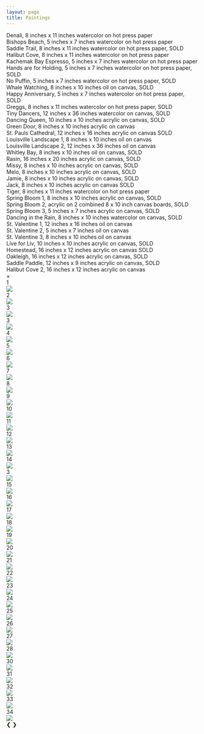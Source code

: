 ```yaml
---
layout: page
title: Paintings
---
```


<div class="image-gallery">
<div class="image fit">
    <img src="assets/images/Denali.jpeg" alt=""/>
    <div class="overlay" onclick="openModal();currentSlide(1)">
        <div class="text">Denali, 8 inches x 11 inches watercolor on hot press paper</div>
    </div>
    </div>
<div class="image fit">
    <img src="assets/images/Bishopps Beach.jpg" alt=""/>
    <div class="overlay" onclick="openModal();currentSlide(2)">
        <div class="text">Bishops Beach, 5 inches x 7 inches watercolor on hot press paper</div>
    </div>
    </div>
<div class="image fit">
    <img src="assets/images/Saddle Trail.jpeg" alt=""/>
    <div class="overlay" onclick="openModal();currentSlide(3)">
        <div class="text">Saddle Trail, 8 inches x 11 inches watercolor on hot press paper, SOLD</div>
    </div>
</div>
<div class="image fit">
    <img src="assets/images/Halibut Cove.jpg" alt=""/>
    <div class="overlay" onclick="openModal();currentSlide(4)">
        <div class="text">Halibut Cove, 8 inches x 11 inches watercolor on hot press paper</div>
    </div>
</div>
<div class="image fit">
    <img src="assets/images/Kbay Coffee.jpg" alt=""/>
    <div class="overlay" onclick="openModal();currentSlide(5)">
        <div class="text">Kachemak Bay Espresso, 5 inches x 7 inches watercolor on hot press paper</div>
    </div>
</div>
<div class="image fit">
    <img src="assets/images/Ocean Pups.jpg" alt=""/>
    <div class="overlay" onclick="openModal();currentSlide(6)">
        <div class="text">Hands are for Holding, 5 inches x 7 inches watercolor on hot press paper, SOLD</div>
    </div>
</div>
<div class="image fit">
    <img src="assets/images/No Puffin.jpg" alt=""/>
    <div class="overlay" onclick="openModal();currentSlide(7)">
        <div class="text">No Puffin, 5 inches x 7 inches watercolor on hot press paper, SOLD</div>
    </div>
</div>
<div class="image fit">
    <img src="assets/images/Kbay whales.jpg" alt=""/>
    <div class="overlay" onclick="openModal();currentSlide(8)">
        <div class="text">Whale Watching, 8 inches x 10 inches oil on canvas, SOLD</div>
    </div>
</div>
<div class="image fit">
    <img src="assets/images/Hand in Hand.jpg" alt=""/>
    <div class="overlay" onclick="openModal();currentSlide(9)">
        <div class="text">Happy Anniversary, 5 inches x 7 inches watercolor on hot press paper, SOLD</div>
    </div>
</div>
<div class="image fit">
    <img src="assets/images/greggs.jpg" alt=""/>
    <div class="overlay" onclick="openModal();currentSlide(10)">
        <div class="text">Greggs, 8 inches x 11 inches watercolor on hot press paper, SOLD</div>
    </div>
</div>
<div class="image fit">
    <img src="assets/images/Rain Dance 1.jpg" alt=""/>
    <div class="overlay" onclick="openModal();currentSlide(11)">
        <div class="text">Tiny Dancers, 12 inches x 36 inches watercolor on canvas, SOLD</div>
    </div>
</div>
<div class="image fit">
    <img src="assets/images/Granny Dance.jpg" alt=""/>
    <div class="overlay" onclick="openModal();currentSlide(12)">
        <div class="text">Dancing Queen, 10 inches x 10 inches acrylic on canvas, SOLD</div>
    </div>
</div>
<div class="image fit">
    <img src="assets/images/Green Door.jpg" alt=""/>
    <div class="overlay" onclick="openModal();currentSlide(13)">
        <div class="text">Green Door, 8 inches x 10 inches acrylic on canvas</div>
    </div>
</div>
<div class="image fit">
    <img src="assets/images/St.Paul.jpg" alt=""/>
    <div class="overlay" onclick="openModal();currentSlide(14)">
        <div class="text">St. Pauls Cathedral, 12 inches x 16 inches acrylic on canvas SOLD</div>
    </div>
</div>
<div class="image fit">
    <img src="assets/images/Lvl Lndscape 1.jpg" alt=""/>
    <div class="overlay" onclick="openModal();currentSlide(15)">
        <div class="text">Louisville Landscape 1, 8 inches x 10 inches oil on canvas</div>
    </div>
    </div>
<div class="image fit">
    <img src="assets/images/LVLL Landscape 2.jpeg" alt=""/>
    <div class="overlay" onclick="openModal();currentSlide(15.5)">
        <div class="text">Louisville Landscape 2, 12 inches x 36 inches oil on canvas</div>
    </div>
</div>
<div class="image fit">
    <img src="assets/images/Whitley Bay.jpg" alt=""/>
    <div class="overlay" onclick="openModal();currentSlide(16)">
        <div class="text">Whitley Bay, 8 inches x 10 inches oil on canvas, SOLD</div>
    </div>
</div>
<div class="image fit">
    <img src="assets/images/Rasin.jpg" alt=""/>
    <div class="overlay" onclick="openModal();currentSlide(17)">
        <div class="text">Rasin, 16 inches x 20 inches acrylic on canvas, SOLD</div>
    </div>
</div>
<div class="image fit">
    <img src="assets/images/Missy.jpg" alt=""/>
    <div class="overlay" onclick="openModal();currentSlide(18)">
        <div class="text">Missy, 8 inches x 10 inches acrylic on canvas, SOLD</div>
    </div>
</div>
<div class="image fit">
    <img src="assets/images/melo.jpg" alt=""/>
    <div class="overlay" onclick="openModal();currentSlide(19)">
        <div class="text">Melo, 8 inches x 10 inches acrylic on canvas,
        SOLD</div>
    </div>
</div>
<div class="image fit">
    <img src="assets/images/Jamie.jpg" alt=""/>
    <div class="overlay" onclick="openModal();currentSlide(20)">
        <div class="text">Jamie, 8 inches x 10 inches acrylic on canvas, SOLD</div>
    </div>
</div>
<div class="image fit">
    <img src="assets/images/Merry Dog.jpg" alt=""/>
    <div class="overlay" onclick="openModal();currentSlide(21)">
        <div class="text">Jack, 8 inches x 10 inches acrylic on canvas SOLD</div>
    </div>
</div>
<div class="image fit">
    <img src="assets/images/Tiger.jpg" alt=""/>
    <div class="overlay" onclick="openModal();currentSlide(22)">
        <div class="text">Tiger, 8 inches x 11 inches watercolor on hot press paper</div>
    </div>
</div>
<div class="image fit">
    <img src="assets/images/Spring bloom 1.jpg" alt=""/>
    <div class="overlay" onclick="openModal();currentSlide(23)">
        <div class="text">Spring Bloom 1, 8 inches x 10 inches acrylic on canvas, SOLD</div>
    </div>
</div>
<div class="image fit">
    <img src="assets/images/Spring bloom 2.jpg" alt=""/>
    <div class="overlay" onclick="openModal();currentSlide(24)">
        <div class="text">Spring Bloom 2, acrylic on 2 combined 8 x 10 inch canvas boards, SOLD</div>
    </div>
</div>
<div class="image fit">
    <img src="assets/images/Spring bloom 3.jpg" alt=""/>
    <div class="overlay" onclick="openModal();currentSlide(25)">
        <div class="text">Spring Bloom 3, 5 inches x 7 inches acrylic on canvas, SOLD</div>
    </div>
</div>
<div class="image fit">
    <img src="assets/images/Rain Dance 2.jpg" alt=""/>
    <div class="overlay" onclick="openModal();currentSlide(26)">
        <div class="text">Dancing in the Rain, 8 inches x 10 inches watercolor on canvas, SOLD</div>
    </div>
</div>
<div class="image fit">
    <img src="assets/images/Vday 1.jpg" alt=""/>
    <div class="overlay" onclick="openModal();currentSlide(27)">
        <div class="text">St. Valentine 1, 12 inches x 16 inches oil on canvas</div>
    </div>
</div>
<div class="image fit">
    <img src="assets/images/Vday 2.jpg" alt=""/>
    <div class="overlay" onclick="openModal();currentSlide(28)">
        <div class="text">St. Valentine 2, 5 inches x 7 inches oil on canvas</div>
    </div>
</div>
<div class="image fit">
    <img src="assets/images/Vday 3.jpg" alt=""/>
    <div class="overlay" onclick="openModal();currentSlide(29)">
        <div class="text">St. Valentine 3, 8 inches x 10 inches oil on canvas</div>
    </div>
</div>
<div class="image fit">
    <img src="assets/images/Live for Liv.jpeg" alt=""/>
    <div class="overlay" onclick="openModal();currentSlide(30)">
        <div class="text">Live for Liv, 10 inches x 10 inches acrylic on canvas, SOLD</div>
    </div>
</div>
<div class="image fit">
    <img src="assets/images/Homestead.jpeg" alt=""/>
    <div class="overlay" onclick="openModal();currentSlide(31)">
        <div class="text">Homestead, 16 inches x 12 inches acrylic on canvas SOLD</div>
    </div>
</div>
<div class="image fit">
    <img src="assets/images/Oakleigh.jpeg" alt=""/>
    <div class="overlay" onclick="openModal();currentSlide(32)">
        <div class="text">Oakleigh, 16 inches x 12 inches acrylic on canvas, SOLD</div>
    </div>
</div>
<div class="image fit">
    <img src="assets/images/Saddle Paddle.jpg" alt=""/>
    <div class="overlay" onclick="openModal();currentSlide(33)">
        <div class="text">Saddle Paddle, 12 inches x 9 inches acrylic on canvas, SOLD</div>
      </div>
</div>
<div class="image fit">
    <img src="assets/images/halibut cove 2.JPG" alt=""/>
    <div class="overlay" onclick="openModal();currentSlide(34)">
        <div class="text">Halibut Cove 2, 16 inches x 12 inches acrylic on canvas</div>
    </div>


<div id="myModal" class="modal">
  <span class="close cursor" onclick="closeModal()">&times;</span>
  <div class="modal-content">
    <div class="mySlides">
      <div class="numbertext">1</div>
      <img src="assets/images/Denali.jpeg">
    </div>
    <div class="mySlides">
      <div class="numbertext">2</div>
      <img src="assets/images/Bishopps Beach.jpg">
    </div>
     <div class="mySlides">
      <div class="numbertext">3</div>
      <img src="assets/images/Saddle Trail.jpeg">
    </div>
    <div class="mySlides">
      <div class="numbertext">3</div>
      <img src="assets/images/Halibut Cove.jpg">
    </div>
    <div class="mySlides">
      <div class="numbertext">4</div>
      <img src="assets/images/Kbay Coffee.jpg">
    </div>
    <div class="mySlides">
      <div class="numbertext">5</div>
      <img src="assets/images/Ocean Pups.jpg">
    </div>
    <div class="mySlides">
      <div class="numbertext">6</div>
      <img src="assets/images/No Puffin.jpg">
    </div>
    <div class="mySlides">
      <div class="numbertext">7</div>
      <img src="assets/images/Kbay whales.jpg">
    </div>
    <div class="mySlides">
      <div class="numbertext">8</div>
      <img src="assets/images/Hand in Hand.jpg">
    </div>
    <div class="mySlides">
      <div class="numbertext">9</div>
      <img src="assets/images/greggs.jpg">
    </div>
    <div class="mySlides">
      <div class="numbertext">10</div>
      <img src="assets/images/Rain Dance 1.jpg">
    </div>
    <div class="mySlides">
      <div class="numbertext">11</div>
      <img src="assets/images/Granny Dance.jpg">
    </div>
    <div class="mySlides">
      <div class="numbertext">12</div>
      <img src="assets/images/Green Door.jpg">
    </div>
    <div class="mySlides">
      <div class="numbertext">13</div>
      <img src="assets/images/St.Paul.jpg">
    </div>
    <div class="mySlides">
      <div class="numbertext">14</div>
      <img src="assets/images/Lvl Lndscape 1.jpg">
    </div>
    <div class="mySlides">
      <div class="numbertext">3</div>
      <img src="assets/images/LVLL Landscape 2.jpeg">
    </div>
    <div class="mySlides">
      <div class="numbertext">15</div>
      <img src="assets/images/Whitley Bay.jpg">
    </div>
    <div class="mySlides">
      <div class="numbertext">16</div>
      <img src="assets/images/Rasin.jpg">
    </div>
    <div class="mySlides">
      <div class="numbertext">17</div>
      <img src="assets/images/Missy.jpg">
    </div>
    <div class="mySlides">
      <div class="numbertext">18</div>
      <img src="assets/images/melo.jpg">
    </div>
    <div class="mySlides">
      <div class="numbertext">19</div>
      <img src="assets/images/Jamie.jpg">
    </div>
    <div class="mySlides">
      <div class="numbertext">20</div>
      <img src="assets/images/Merry Dog.jpg">
    </div>
    <div class="mySlides">
      <div class="numbertext">21</div>
      <img src="assets/images/Tiger.jpg">
    </div>
    <div class="mySlides">
      <div class="numbertext">22</div>
      <img src="assets/images/Spring bloom 1.jpg">
    </div>
    <div class="mySlides">
      <div class="numbertext">23</div>
      <img src="assets/images/Spring bloom 2.jpg">
    </div>
    <div class="mySlides">
      <div class="numbertext">24</div>
      <img src="assets/images/Spring bloom 3.jpg">
    </div>
    <div class="mySlides">
      <div class="numbertext">25</div>
      <img src="assets/images/Rain Dance 2.jpg">
    </div>
    <div class="mySlides">
      <div class="numbertext">26</div>
      <img src="assets/images/Vday 1.jpg">
    </div>
    <div class="mySlides">
      <div class="numbertext">27</div>
      <img src="assets/images/Vday 2.jpg">
    </div>
    <div class="mySlides">
      <div class="numbertext">28</div>
      <img src="assets/images/Vday 3.jpg">
    </div>
    <div class="mySlides">
      <div class="numbertext">30</div>
      <img src="assets/images/Live for Liv.jpeg">
    </div>
    <div class="mySlides">
      <div class="numbertext">31</div>
      <img src="assets/images/Homestead.jpeg">
    </div>
    <div class="mySlides">
      <div class="numbertext">32</div>
      <img src="assets/images/Oakleigh.jpeg">
    </div>
    <div class="mySlides">
      <div class="numbertext">33</div>
      <img src="assets/images/Saddle Paddle.jpg">
    </div>
    <div class="mySlides">
      <div class="numbertext">34</div>
      <img src="assets/images/halibut cove 2.JPG">
    </div>
    <a class="prev" onclick="plusSlides(-1)">&#10094;</a>
    <a class="next" onclick="plusSlides(1)">&#10095;</a>
    <!-- <div class="caption-container">
      <p id="caption"></p>
    </div> -->
  </div>
</div>

<script>
function openModal() {
  document.getElementById("myModal").style.display = "block";
}

function closeModal() {
  document.getElementById("myModal").style.display = "none";
}

var slideIndex = 1;
showSlides(slideIndex);

function plusSlides(n) {
  showSlides(slideIndex += n);
}

function currentSlide(n) {
  showSlides(slideIndex = n);
}

function showSlides(n) {
  var i;
  var slides = document.getElementsByClassName("mySlides");
//   var dots = document.getElementsByClassName("demo");
  var captionText = document.getElementById("caption");
  if (n> slides.length) {slideIndex = 1}
  if (n < 1) {slideIndex = slides.length}
  for (i = 0; i < slides.length; i++) {
      slides[i].style.display = "none";
  }
//   }
//   for (i = 0; i < dots.length; i++) {
//       dots[i].className = dots[i].className.replace(" active", "");
//   }
  slides[slideIndex-1].style.display = "block";
//   dots[slideIndex-1].className += " active";
//   captionText.innerHTML = dots[slideIndex-1].alt;
}
</script>